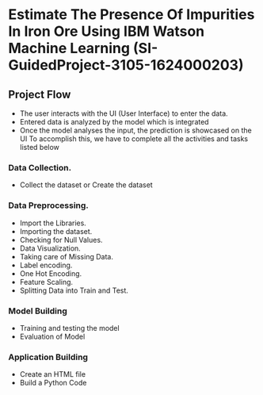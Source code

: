 # Estimate The Presence Of Impurities In Iron Ore Using IBM Watson Machine Learning (SI-GuidedProject-3105-1624000203)

## Project Flow
- The user interacts with the UI (User Interface) to enter the data.
- Entered data is analyzed by the model which is integrated
- Once the model analyses the input, the prediction is showcased on the UI
 To accomplish this, we have to complete all the activities and tasks listed below
 ### Data Collection.
   - Collect the dataset or Create the dataset
 ### Data Preprocessing.
   - Import the Libraries.
   - Importing the dataset.
   - Checking for Null Values.
   - Data Visualization.
   - Taking care of Missing Data.
   - Label encoding.
   - One Hot Encoding.
   - Feature Scaling.
   - Splitting Data into Train and Test.
### Model Building
- Training and testing the model
- Evaluation of Model
### Application Building
- Create an HTML file
- Build a Python Code

